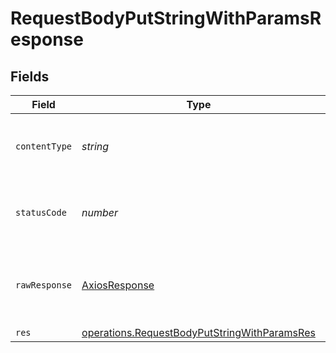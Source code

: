 # RequestBodyPutStringWithParamsResponse


## Fields

| Field                                                                                                               | Type                                                                                                                | Required                                                                                                            | Description                                                                                                         |
| ------------------------------------------------------------------------------------------------------------------- | ------------------------------------------------------------------------------------------------------------------- | ------------------------------------------------------------------------------------------------------------------- | ------------------------------------------------------------------------------------------------------------------- |
| `contentType`                                                                                                       | *string*                                                                                                            | :heavy_check_mark:                                                                                                  | HTTP response content type for this operation                                                                       |
| `statusCode`                                                                                                        | *number*                                                                                                            | :heavy_check_mark:                                                                                                  | HTTP response status code for this operation                                                                        |
| `rawResponse`                                                                                                       | [AxiosResponse](https://axios-http.com/docs/res_schema)                                                             | :heavy_minus_sign:                                                                                                  | Raw HTTP response; suitable for custom response parsing                                                             |
| `res`                                                                                                               | [operations.RequestBodyPutStringWithParamsRes](../../../sdk/models/operations/requestbodyputstringwithparamsres.md) | :heavy_minus_sign:                                                                                                  | OK                                                                                                                  |